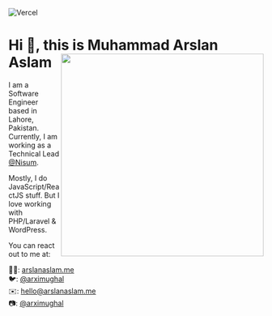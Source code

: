 ![Vercel](https://vercelbadge.vercel.app/api/arximughal/arximughal)
<!--
**arximughal/arximughal** is a ✨ _special_ ✨ repository because its `README.md` (this file) appears on your GitHub profile.

Here are some ideas to get you started:

- 🔭 I’m currently working on ...
- 🌱 I’m currently learning ...
- 👯 I’m looking to collaborate on ...
- 🤔 I’m looking for help with ...
- 💬 Ask me about ...
- 📫 How to reach me: ...
- 😄 Pronouns: ...
- ⚡ Fun fact: ...
-->

# Hi 👋, this is Muhammad Arslan Aslam <img src="https://arslanaslam.me/_next/image?url=%2Fstatic%2Fimages%2Fdark-bg-light-text.png&w=384&q=75" align="right" width="400" />

I am a Software Engineer based in Lahore, Pakistan. Currently, I am working as a Technical Lead [@Nisum](https://nisum.com).

Mostly, I do JavaScript/ReactJS stuff. But I love working with PHP/Laravel & WordPress.

You can react out to me at:

🧑‍💻: [arslanaslam.me](https://arslanaslam.me) <br />
🐦: [@arximughal](https://twitter.com/arximughal) <br />
✉️: [hello@arslanaslam.me](mailto:hello@arslanaslam.me) <br />
📷: [@arximughal](https://instagram.com/arximughal) <br />
